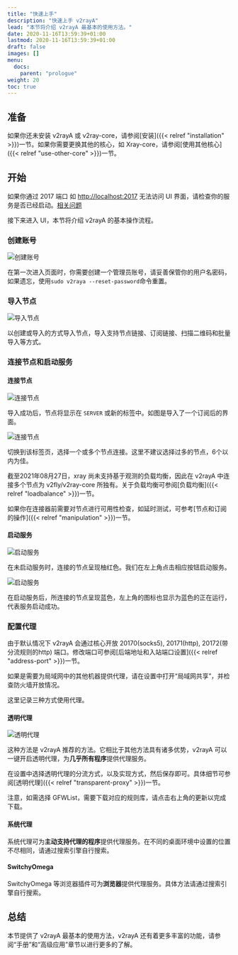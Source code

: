 ```yaml
---
title: "快速上手"
description: "快速上手 v2rayA"
lead: "本节将介绍 v2rayA 最基本的使用方法。"
date: 2020-11-16T13:59:39+01:00
lastmod: 2020-11-16T13:59:39+01:00
draft: false
images: []
menu:
  docs:
    parent: "prologue"
weight: 20
toc: true
---
```


## 准备

如果你还未安装 v2rayA 或 v2ray-core，请参阅[安装]({{< relref "installation" >}})一节。如果你需要更换其他的核心，如 Xray-core，请参阅[使用其他核心]({{< relref "use-other-core" >}})一节。

## 开始

如果你通过 2017 端口 如 <http://localhost:2017> 无法访问 UI 界面，请检查你的服务是否已经启动。[相关问题](https://github.com/v2rayA/v2rayA/issues/237)

接下来进入 UI，本节将介绍 v2rayA 的基本操作流程。

### 创建账号

![创建账号](/images/quick-start/create-account.png)

在第一次进入页面时，你需要创建一个管理员账号，请妥善保管你的用户名密码，如果遗忘，使用`sudo v2raya --reset-password`命令重置。

### 导入节点

![导入节点](/images/quick-start/import-servers.png)

以创建或导入的方式导入节点，导入支持节点链接、订阅链接、扫描二维码和批量导入等方式。

### 连接节点和启动服务

#### 连接节点

![连接节点](/images/quick-start/connect1.png)

导入成功后，节点将显示在 `SERVER` 或新的标签中。如图是导入了一个订阅后的界面。

![连接节点](/images/quick-start/connect2.png)

切换到该标签页，选择一个或多个节点连接。这里不建议选择过多的节点，6个以内为佳。

截至2021年08月27日，xray 尚未支持基于观测的负载均衡，因此在 v2rayA 中连接多个节点为 v2fly/v2ray-core 所独有。关于负载均衡可参阅[负载均衡]({{< relref "loadbalance" >}})一节。

如果你在连接器前需要对节点进行可用性检查，如延时测试，可参考[节点和订阅的操作]({{< relref "manipulation" >}})一节。

#### 启动服务

![启动服务](/images/quick-start/connect3.png)

在未启动服务时，连接的节点呈现柚红色。我们在左上角点击相应按钮启动服务。

![启动服务](/images/quick-start/connect4.png)

在启动服务后，所连接的节点呈现蓝色，左上角的图标也显示为蓝色的正在运行，代表服务启动成功。

### 配置代理

由于默认情况下 v2rayA 会通过核心开放 20170(socks5), 20171(http), 20172(带分流规则的http) 端口。修改端口可参阅[后端地址和入站端口设置]({{< relref "address-port" >}})一节。

如果是需要为局域网中的其他机器提供代理，请在设置中打开“局域网共享”，并检查防火墙开放情况。

这里记录三种方式使用代理。

#### 透明代理

![透明代理](/images/quick-start/tproxy.png)

这种方法是 v2rayA 推荐的方法。它相比于其他方法具有诸多优势，v2rayA 可以一键开启透明代理，为**几乎所有程序**提供代理服务。

在设置中选择透明代理的分流方式，以及实现方式，然后保存即可。具体细节可参阅[透明代理]({{< relref "transparent-proxy" >}})一节。

注意，如需选择 GFWList，需要下载对应的规则库，请点击右上角的更新以完成下载。

#### 系统代理

系统代理可为**主动支持代理的程序**提供代理服务。在不同的桌面环境中设置的位置不尽相同，请通过搜索引擎自行搜索。

#### SwitchyOmega

SwitchyOmega 等浏览器插件可为**浏览器**提供代理服务。具体方法请通过搜索引擎自行搜索。

## 总结

本节提供了 v2rayA 最基本的使用方法，v2rayA 还有着更多丰富的功能，请参阅“手册”和“高级应用”章节以进行更多的了解。
